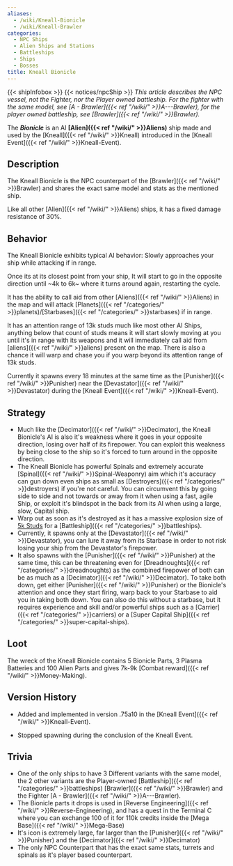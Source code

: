 ```yaml
---
aliases:
  - /wiki/Kneall-Bionicle
  - /wiki/Kneall-Brawler
categories:
  - NPC Ships
  - Alien Ships and Stations
  - Battleships
  - Ships
  - Bosses
title: Kneall Bionicle
---
```


{{< shipInfobox >}} {{< notices/npcShip >}} _This article describes the NPC vessel, not the Fighter, nor the Player owned battleship. For the fighter with the same model, see [A - Brawler]({{< ref "/wiki/" >}}A---Brawler), for the player owned battleship, see [Brawler]({{< ref "/wiki/" >}}Brawler)._

The **_Bionicle_** is an AI **[Alien]({{< ref "/wiki/" >}}Aliens)** ship made and used by the [Kneall]({{< ref "/wiki/" >}}Kneall) introduced in the [Kneall Event]({{< ref "/wiki/" >}}Kneall-Event).

## Description

The Kneall Bionicle is the NPC counterpart of the [Brawler]({{< ref "/wiki/" >}}Brawler) and shares the exact same model and stats as the mentioned ship.

Like all other [Alien]({{< ref "/wiki/" >}}Aliens) ships, it has a fixed damage resistance of 30%.

## Behavior

The Kneall Bionicle exhibits typical AI behavior: Slowly approaches your ship while attacking if in range.

Once its at its closest point from your ship, It will start to go in the opposite direction until ~4k to 6k~ where it turns around again, restarting the cycle.

It has the ability to call aid from other [Aliens]({{< ref "/wiki/" >}}Aliens) in the map and will attack [Planets]({{< ref "/categories/" >}}planets)/[Starbases]({{< ref "/categories/" >}}starbases) if in range.

It has an attention range of 13k studs much like most other AI Ships, anything below that count of studs means it will start slowly moving at you until it's in range with its weapons and it will immediately call aid from [aliens]({{< ref "/wiki/" >}}aliens) present on the map. There is also a chance it will warp and chase you if you warp beyond its attention range of 13k studs.

Currently it spawns every 18 minutes at the same time as the [Punisher]({{< ref "/wiki/" >}}Punisher) near the [Devastator]({{< ref "/wiki/" >}}Devastator) during the [Kneall Event]({{< ref "/wiki/" >}}Kneall-Event).

## Strategy

- Much like the [Decimator]({{< ref "/wiki/" >}}Decimator), the Kneall Bionicle's AI is also it's weakness where it goes in your opposite direction, losing over half of its firepower. You can exploit this weakness by being close to the ship so it's forced to turn around in the opposite direction.
- The Kneall Bionicle has powerful Spinals and extremely accurate [Spinal]({{< ref "/wiki/" >}}Spinal-Weaponry) aim which it's accuracy can gun down even ships as small as [Destroyers]({{< ref "/categories/" >}}destroyers) if you're not careful. You can circumvent this by going side to side and not towards or away from it when using a fast, agile Ship, or exploit it's blindspot in the back from its AI when using a large, slow, Capital ship.
- Warp out as soon as it's destroyed as it has a massive explosion size of <u>5k Studs</u> for a [Battleship]({{< ref "/categories/" >}}battleships).
- Currently, it spawns only at the [Devastator]({{< ref "/wiki/" >}}Devastator), you can lure it away from its Starbase in order to not risk losing your ship from the Devastator's firepower.
- It also spawns with the [Punisher]({{< ref "/wiki/" >}}Punisher) at the same time, this can be threatening even for [Dreadnoughts]({{< ref "/categories/" >}}dreadnoughts) as the combined firepower of both can be as much as a [Decimator]({{< ref "/wiki/" >}}Decimator). To take both down, get either [Punisher]({{< ref "/wiki/" >}}Punisher) or the Bionicle's attention and once they start firing, warp back to your Starbase to aid you in taking both down. You can also do this without a starbase, but it requires experience and skill and/or powerful ships such as a [Carrier]({{< ref "/categories/" >}}carriers) or a [Super Capital Ship]({{< ref "/categories/" >}}super-capital-ships).

## Loot

The wreck of the Kneall Bionicle contains 5 Bionicle Parts, 3 Plasma Batteries and 100 Alien Parts and gives 7k-9k [Combat reward]({{< ref "/wiki/" >}}Money-Making).

## Version History

- Added and implemented in version .75a10 in the [Kneall Event]({{< ref "/wiki/" >}}Kneall-Event).

<!-- -->

- Stopped spawning during the conclusion of the Kneall Event.

## Trivia

- One of the only ships to have 3 Different variants with the same model, the 2 other variants are the Player-owned [Battleship]({{< ref "/categories/" >}}battleships) [Brawler]({{< ref "/wiki/" >}}Brawler) and the Fighter [A - Brawler]({{< ref "/wiki/" >}}A---Brawler).
- The Bionicle parts it drops is used in [Reverse Engineering]({{< ref "/wiki/" >}}Reverse-Engineering), and has a quest in the Terminal C where you can exchange 100 of it for 110k credits inside the [Mega Base]({{< ref "/wiki/" >}}Mega-Base)
- It's icon is extremely large, far larger than the [Punisher]({{< ref "/wiki/" >}}Punisher) and the [Decimator]({{< ref "/wiki/" >}}Decimator)
- The only NPC Counterpart that has the exact same stats, turrets and spinals as it's player based counterpart.
